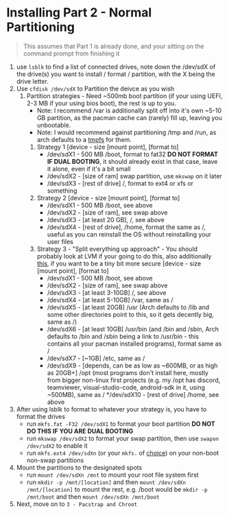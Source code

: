 # Installing Part 2 - Normal Partitioning

> This assumes that Part 1 is already done, and your sitting on the command prompt from finishing it

1. use ```lsblk``` to find a list of connected drives, note down the /dev/sdX of the drive(s) you want to install / format / partition, with the X being the drive letter.
1. Use ```cfdisk /dev/sdX``` to Partition the deivce as you wish
    1. Partition strategies - Need ~500mb boot partition (if your using UEFI, 2-3 MB if your using bios boot), the rest is up to you.
        * Note: I recommend /var is additionally split off into it's own ~5-10 GB partition, as the pacman cache can (rarely) fill up, leaving you unbootable.
        * Note: I would recommend against partitioning /tmp and /run, as arch defaults to a [tmpfs](https://wiki.archlinux.org/index.php/tmpfs) for them.
        1. Strategy 1 [device - size [mount point], [format to]
            * /dev/sdX1 - 500 MB /boot, format to fat32 **DO NOT FORMAT IF DUAL BOOTING**, it should already exist in that case, leave it alone, even if it's a bit small
            * /dev/sdX2 - [size of ram] swap partition, use ```mkswap``` on it later
            * /dev/sdX3 - [rest of drive] /, format to ext4 or xfs or something
        1. Strategy 2 [device - size [mount point], [format to]
            * /dev/sdX1 - 500 MB /boot, see above
            * /dev/sdX2 - [size of ram], see swap above
            * /dev/sdX3 - [at least 20 GB], /, see above
            * /dev/sdX4 - [rest of drive], /home, format the same as /, useful as you can reinstall the OS without reinstalling your user files
        1. Strategy 3 - "Split everything up approach" - You should probably look at LVM if your going to do this, also additionally [this](https://security.stackexchange.com/a/38803), if you want to be a tiny bit more secure [device - size [mount point], [format to]
            * /dev/sdX1 - 500 MB /boot, see above
            * /dev/sdX2 - [size of ram], see swap above
            * /dev/sdX3 - [at least 3-10GB] /, see above
            * /dev/sdX4 - [at least 5-10GB] /var, same as /
            * /dev/sdX5 - [at least 20GB] /usr (Arch defaults to /lib and some other directories point to this, so it gets decently big, same as /)
            * /dev/sdX6 - [at least 10GB[ /usr/bin (and /bin and /sbin, Arch defaults to /bin and /sbin being a link to /usr/bin - this contains all your pacman installed programs), format same as /
            * /dev/sdX7 - [~1GB] /etc, same as /
            * /dev/sdX9 - [depends, can be as low as ~600MB, or as high as 20GB+] /opt (most programs don't install here, mostly from bigger non-linux first projects (e.g. my /opt has discord, teamviewer, visual-studio-code, android-sdk in it, using ~500MB), same as /
            */dev/sdX10 - [rest of drive] /home, see above
1. After using lsblk to format to whatever your strategy is, you have to format the drives
    * run ```mkfs.fat -F32 /dev/sdX1``` to format your boot partition **DO NOT DO THIS IF YOU ARE DUAL BOOTING**
    * run ```mkswap /dev/sdX2``` to format your swap partition, then use ```swapon /dev/sdX2``` to enable it
    * run ```mkfs.ext4 /dev/sdXn``` (or your ```mkfs.``` of [choice](https://wiki.archlinux.org/index.php/File_systems)) on your non-boot non-swap partitions
1. Mount the partitions to the designated spots
    * run ```mount /dev/sdXn /mnt``` to mount your root file system first
    * run ```mkdir -p /mnt/[location]``` and then ```mount /dev/sdXn /mnt/[location]``` to mount the rest, e.g. /boot would be ```mkdir -p /mnt/boot``` and then ```mount /dev/sdXn /mnt/boot```
1. Next, move on to ```3 - Pacstrap and Chroot```
